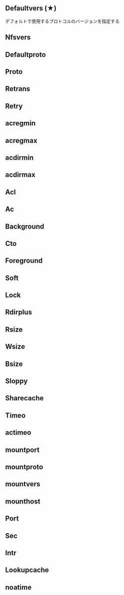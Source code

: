 ## Defaultvers (★)
デフォルトで使用するプロトコルのバージョンを指定する
## Nfsvers
## Defaultproto
## Proto
## Retrans
## Retry
## acregmin
## acregmax
## acdirmin
## acdirmax
## Acl
## Ac
## Background
## Cto
## Foreground
## Soft
## Lock
## Rdirplus
## Rsize
## Wsize
## Bsize
## Sloppy
## Sharecache
## Timeo
## actimeo
## mountport
## mountproto
## mountvers
## mounthost
## Port
## Sec
## Intr
## Lookupcache
## noatime
